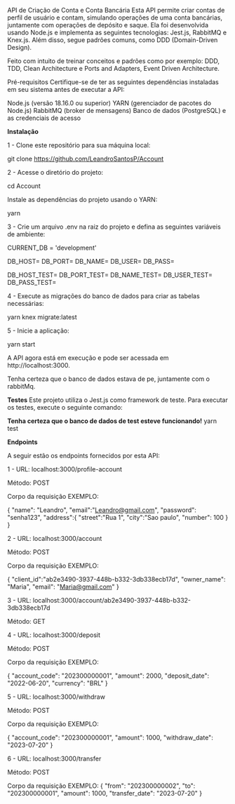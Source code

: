 API de Criação de Conta e Conta Bancária
Esta API permite criar contas de perfil de usuário e contam, simulando operações de uma conta bancárias, juntamente com operações de depósito e saque. Ela foi desenvolvida usando Node.js e implementa as seguintes tecnologias: Jest.js, RabbitMQ e Knex.js. Além disso, segue padrões comuns, como DDD (Domain-Driven Design).

Feito com intuito de treinar conceitos e padrões como por exemplo: DDD, TDD, Clean Architecture e Ports and Adapters, Event Driven Architecture.

Pré-requisitos
Certifique-se de ter as seguintes dependências instaladas em seu sistema antes de executar a API:

Node.js (versão 18.16.0 ou superior)
YARN (gerenciador de pacotes do Node.js)
RabbitMQ (broker de mensagens)
Banco de dados (PostgreSQL) e as credenciais de acesso

**Instalação**

1 - Clone este repositório para sua máquina local:

git clone https://github.com/LeandroSantosP/Account

2 - Acesse o diretório do projeto:

cd Account

Instale as dependências do projeto usando o YARN:

yarn

3 - Crie um arquivo .env na raiz do projeto e defina as seguintes variáveis de ambiente:

CURRENT_DB = 'development'

DB_HOST=
DB_PORT=
DB_NAME=
DB_USER=
DB_PASS=

DB_HOST_TEST=
DB_PORT_TEST=
DB_NAME_TEST=
DB_USER_TEST=
DB_PASS_TEST=

4 - Execute as migrações do banco de dados para criar as tabelas necessárias:

yarn knex migrate:latest

5 - Inicie a aplicação:

yarn start

A API agora está em execução e pode ser acessada em http://localhost:3000.

Tenha certeza que o banco de dados estava de pe, juntamente com o rabbitMq.

**Testes**
Este projeto utiliza o Jest.js como framework de teste. Para executar os testes, execute o seguinte comando:

**Tenha certeza que o banco de dados de test esteve funcionando!**
yarn test

**Endpoints**

A seguir estão os endpoints fornecidos por esta API:

1 - URL: localhost:3000/profile-account

Método: POST

Corpo da requisição EXEMPLO:

{
"name": "Leandro",
"email":"Leandro@gmail.com",
"password": "senha123",
"address":{
"street":"Rua 1",
"city":"Sao paulo",
"number": 100
}
}

2 - URL: localhost:3000/account

Método: POST

Corpo da requisição EXEMPLO:

{
"client_id":"ab2e3490-3937-448b-b332-3db338ecb17d",
"owner_name": "Maria",
"email": "Maria@gmail.com"
}

3 - URL: localhost:3000/account/ab2e3490-3937-448b-b332-3db338ecb17d

Método: GET

4 - URL: localhost:3000/deposit

Método: POST

Corpo da requisição EXEMPLO:

{
"account_code": "202300000001",
"amount": 2000,
"deposit_date": "2022-06-20",
"currency": "BRL"
}

5 - URL: localhost:3000/withdraw

Método: POST

Corpo da requisição EXEMPLO:

{
"account_code": "202300000001",
"amount": 1000,
"withdraw_date": "2023-07-20"
}

6 - URL: localhost:3000/transfer

Método: POST

Corpo da requisição EXEMPLO:
{
"from": "202300000002",
"to": "202300000001",
"amount": 1000,
"transfer_date": "2023-07-20"
}
